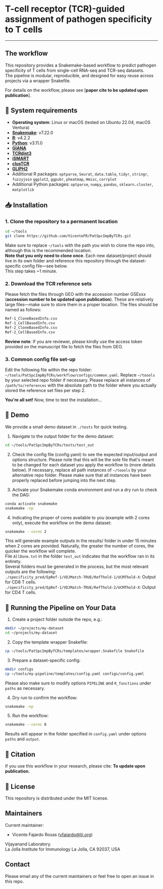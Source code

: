 # T-cell receptor (TCR)-guided assignment of pathogen specificity to T cells
------------

The workflow
------------

This repository provides a Snakemake-based workflow to predict pathogen specificity of T cells from single-cell RNA-seq and TCR-seq datasets.<br/>
The pipeline is modular, reproducible, and designed for easy reuse across projects via a wrapper Snakefile.

For details on the workflow, please see [**paper cite to be updated upon publication**].


🔧 System requirements
------------

* **Operating system**: Linux or macOS (tested on Ubuntu 22.04, macOS Ventura)
* **[Snakemake](https://snakemake.readthedocs.io/en/stable/index.html)**: v7.22.0
* **[R](https://cran.r-project.org/)**: v4.2.2
* **[Python](https://cran.r-project.org/)**: v3.11.0
* **[GIANA](https://github.com/s175573/GIANA)**
* **[TCRdist3](https://tcrdist3.readthedocs.io/en/latest/)**
* **[iSMART](https://github.com/s175573/iSMART)**
* **[clusTCR](https://github.com/svalkiers/clusTCR)**
* **[GLIPH2](http://50.255.35.37:8080/)**
* Additional R packages: `optparse`, `Seurat`, `data.table`, `tidyr`, `stringr`, `fuzzyjoin` `ggplot2`, `ggpubr`, `pheatmap`, `Hmisc`, `corrplot`
* Additional Python packages: `optparse`, `numpy`, `pandas`, `sklearn.cluster`, `matplotlib`

📥 Installation
------------
### 1. Clone the repository to a permanent location
```bash
cd ~/tools
git clone https://github.com/VicenteFR/PatSpcImpByTCRs.git
```
Make sure to replace `~/tools` with the path you wish to clone the repo into, although this is the recommended location.<br>
**Note that you only need to clone once**. Each new dataset/project should live in its own folder and reference this repository through the dataset-specific config file—see below.<br/>
This step takes ~1 minute.

### 2. Download the TCR reference sets
Please fetch the files through GEO with the accession number GSExxx (**accession number to be updated upon publication**). These are relatively large files—make sure to store them in a proper location. The files should be named as follows:

```bash
Ref-1_CloneBasedInfo.csv
Ref-1_CellBasedInfo.csv
Ref-2_CloneBasedInfo.csv
Ref-2_CellBasedInfo.csv
```

**Review note**: If you are reviewer, please kindly use the access token provided on the manuscript file to fetch the files from GEO.

### 3. Common config file set-up
Edit the following file within the repo folder: `~/tools/PatSpcImpByTCRs/workflow/configs/common.yaml`. Replace `~/toools` by your selected repo folder if necessary. Please replace all instances of `/path/to/references` with the absolute path to the folder where you actually stored the reference set files per step 2.

**You're all set!** Now, time to test the installation...


🧪 Demo
------------

We provide a small demo dataset in `./tests` for quick testing.

1. Navigate to the output folder for the demo dataset:
```bash
cd ~/tools/PatSpcImpByTCRs/tests/test_out
```

2. Check the config file (config.yaml) to see the expected input/output and options structure. Please note that this will be the sole file that's meant to be changed for each dataset you apply the workflow to (more details below). If necessary, replace all path instances of `~/toools` by your alternative repo folder. Please make sure that all instances have been properly replaced before jumping into the next step.

3. Activate your Snakemake conda environment and run a dry run to check the DAG:
```bash
conda activate snakemake
snakemake -np
```
4. Indicating the proper of cores available to you (example with 2 cores only), execute the workflow on the demo dataset:
```bash
snakemake --cores 2
```
This will generate example outputs in the results/ folder in under 15 minutes when 2 cores are provided. Naturally, the greater the number of cores, the quicker the workflow will complete.<br/>
File `AllDone.txt` in the folder `test_out` indicates that the workflow ran in its entirety.<br/>
Several folders must be generated in the process, but the most relevant outputs are the following:<br/>
`./specificity_pred/EpRef-1/VDJMatch-TRUE/RefThold-1/UCMThold-X`: Output for CD8 T cells.<br/>
`./specificity_pred/EpRef-1/VDJMatch-TRUE/RefThold-2/UCMThold-X`: Output for CD4 T cells.

🚀 Running the Pipeline on Your Data
------------

1. Create a project folder outside the repo, e.g.:
```bash
mkdir ~/projects/my-dataset
cd ~/projects/my-dataset
```

2. Copy the template wrapper Snakefile:
```bash
cp ~/tools/PatSpcImpByTCRs/templates/wrapper.Snakefile Snakefile
```

3. Prepare a dataset-specific config:
```bash
mkdir configs
cp ~/tools/my-pipeline/templates/config.yaml configs/config.yaml
```
Please also make sure to modify options `PIPELINE` and `R_functions` under `paths` as necessary.

4. Dry run to confirm the workflow:
```bash
snakemake -np
```

5. Run the workflow:
```bash
snakemake --cores 8
```

Results will appear in the folder specified in `config.yaml` under options `paths` and `output`.


📄 Citation
--------------

If you use this workflow in your research, please cite:
**To update upon publication.**

📜 License
--------------
This repository is distributed under the MIT license.

Maintainers
-----------

Current maintainer:
* Vicente Fajardo Rosas (vfajardo@lji.org) 

Vijayanand Laboratory.  
La Jolla Institute for Immunology La Jolla, CA 92037, USA


Contact
-----------
Please email any of the current maintainers or feel free to open an issue in this repo.

